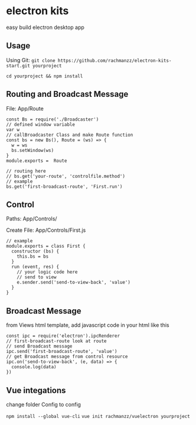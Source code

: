 # electron kits
easy build electron desktop app

## Usage
Using Git:
`git clone https://github.com/rachmanzz/electron-kits-start.git yourproject`

`cd yourproject && npm install`

## Routing and Broadcast Message
File: App/Route


    const Bs = require('./Broadcaster')
    // defined window variable
    var w
    // callBroadcaster Class and make Route function
    const bs = new Bs(), Route = (ws) => {
      w = ws
      bs.setWindow(ws)
    }
    module.exports =  Route

    // routing here
    // bs.get('your-route', 'controlfile.method')
    // example
    bs.get('first-broadcast-route', 'First.run')


## Control
Paths: App/Controls/

Create File: App/Controls/First.js


    // example
    module.exports = class First {
      constructor (bs) {
        this.bs = bs
      }
      run (event, res) {
        // your logic code here
        // send to view
        e.sender.send('send-to-view-back', 'value')
      }
    }

## Broadcast Message
from Views html template, add javascript code in your html like this

    const ipc = require('electron').ipcRenderer
    // first-broadcast-route look at route
    // send Broadcast message
    ipc.send('first-broadcast-route', 'value')
    // get Broadcast message from control resource
    ipc.on('send-to-view-back', (e, data) => {
      console.log(data)
    })

## Vue integations

change folder Config to config

`npm install --global vue-cli`
`vue init rachmanzz/vuelectron yourproject`
